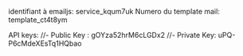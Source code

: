 identifiant à emailjs: service_kqum7uk
Numero du template mail: template_ct4t8ym

API keys:
//- Public Key :
gOYza52hrM6cLGDx2
//- Private Key:
uPQ-P6cMdeXEsTq1HQbao
